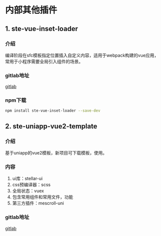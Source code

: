 # 内部其他插件

## 1. ste-vue-inset-loader
### 介绍
编译阶段在sfc模板指定位置插入自定义内容，适用于webpack构建的vue应用，常用于小程序需要全局引入组件的场景。
### gitlab地址
<a  target="_blank" href="http://172.16.108.253:8001/Stellar/ste-vue-inset-loader">gitlab</a>
### npm下载
```bash
npm install ste-vue-inset-loader --save-dev
```

## 2. ste-uniapp-vue2-template
### 介绍
基于uniapp的vue2模板，新项目可下载模板，使用。
### 内容
1. ui库：stellar-ui
2. css预编译器：scss
3. 全局状态：vuex
4. 包含常用组件和常用文件，功能
5. 第三方插件：mescroll-uni

### gitlab地址
<a  target="_blank"  href="http://172.16.108.253:8001/Stellar/ste-uniapp-vue2-template" >gitlab</a>